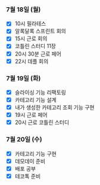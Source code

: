 ### 7월 18일 (월)
- [x] 10시 필라테스
- [x] 알록달록 스프린트 회의
- [x] 15시 근로 회의
- [x] 코틀린 스터디 11장
- [x] 20시 30분 근로 페어
- [x] 22시 데플 회의

### 7월 19일 (화)
- [x] 슬라이싱 기능 리팩토링
- [x] 카테고리 기능 설계
- [x] 내가 생성한 카테고리 조회 기능 구현
- [x] 19시 근로 페어
- [x] 20시 근로 코틀린 스터디

### 7월 20일 (수)
- [x] 카테고리 기능 구현
- [x] 데모데이 준비
- [x] 배포 공부
- [x] 테코톡 준비
